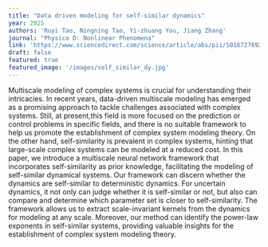 ```yaml
---
title: "Data driven modeling for self-similar dynamics"
year: 2025
authors: 'Ruyi Tao, Ningning Tao, Yi-zhuang You, Jiang Zhang'
journal: "Physica D: Nonlinear Phenomena"
link: 'https://www.sciencedirect.com/science/article/abs/pii/S016727892400455X'
draft: false
featured: true
featured_image: '/images/self_similar_dy.jpg'
---
```



Multiscale modeling of complex systems is crucial for understanding their intricacies. In recent years, data-driven multiscale modeling has emerged as a promising approach to tackle challenges associated with complex systems. Still, at present,this field is more focused on the prediction or control problems in specific fields, and there is no suitable framework to help us promote the establishment of complex system modeling theory. On the other hand, self-similarity is prevalent in complex systems, hinting that large-scale complex systems can be modeled at a reduced cost. In this paper, we introduce a multiscale neural network framework that incorporates self-similarity as prior knowledge, facilitating the modeling of self-similar dynamical systems. Our framework can discern whether the dynamics are self-similar to deterministic dynamics. For uncertain dynamics, it not only can judge whether it is self-similar or not, but also can compare and determine which parameter set is closer to self-similarity. The framework allows us to extract scale-invariant kernels from the dynamics for modeling at any scale. Moreover, our method can identify the power-law exponents in self-similar systems, providing valuable insights for the establishment of complex system modeling theory.